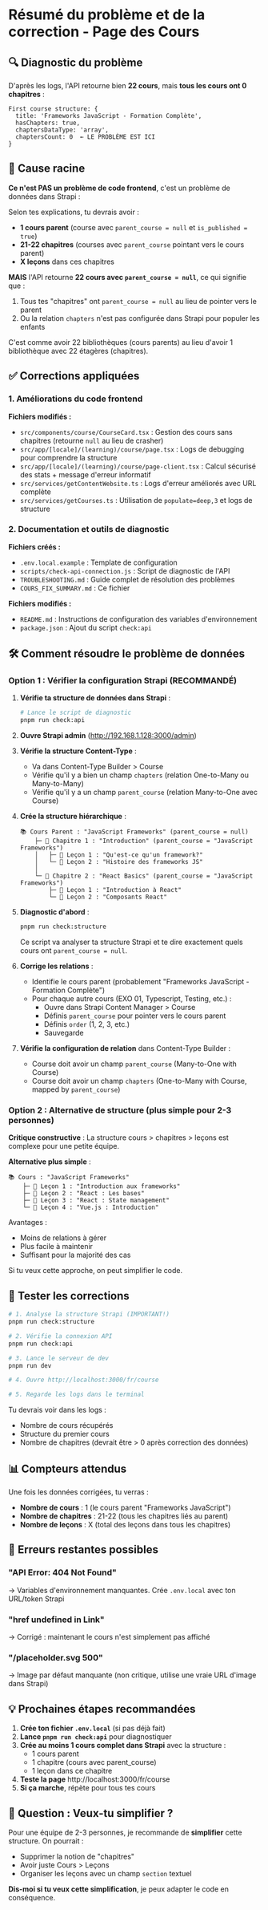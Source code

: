 # Résumé du problème et de la correction - Page des Cours

## 🔍 Diagnostic du problème

D'après les logs, l'API retourne bien **22 cours**, mais **tous les cours ont 0 chapitres** :
```
First course structure: {
  title: 'Frameworks JavaScript - Formation Complète',
  hasChapters: true,
  chaptersDataType: 'array',
  chaptersCount: 0  ← LE PROBLÈME EST ICI
}
```

## 🎯 Cause racine

**Ce n'est PAS un problème de code frontend**, c'est un problème de données dans Strapi :

Selon tes explications, tu devrais avoir :
- **1 cours parent** (course avec `parent_course = null` et `is_published = true`)
- **21-22 chapitres** (courses avec `parent_course` pointant vers le cours parent)
- **X leçons** dans ces chapitres

**MAIS** l'API retourne **22 cours avec `parent_course = null`**, ce qui signifie que :
1. Tous tes "chapitres" ont `parent_course = null` au lieu de pointer vers le parent
2. Ou la relation `chapters` n'est pas configurée dans Strapi pour populer les enfants

C'est comme avoir 22 bibliothèques (cours parents) au lieu d'avoir 1 bibliothèque avec 22 étagères (chapitres).

## ✅ Corrections appliquées

### 1. Améliorations du code frontend

**Fichiers modifiés :**
- `src/components/course/CourseCard.tsx` : Gestion des cours sans chapitres (retourne `null` au lieu de crasher)
- `src/app/[locale]/(learning)/course/page.tsx` : Logs de debugging pour comprendre la structure
- `src/app/[locale]/(learning)/course/page-client.tsx` : Calcul sécurisé des stats + message d'erreur informatif
- `src/services/getContentWebsite.ts` : Logs d'erreur améliorés avec URL complète
- `src/services/getCourses.ts` : Utilisation de `populate=deep,3` et logs de structure

### 2. Documentation et outils de diagnostic

**Fichiers créés :**
- `.env.local.example` : Template de configuration
- `scripts/check-api-connection.js` : Script de diagnostic de l'API
- `TROUBLESHOOTING.md` : Guide complet de résolution des problèmes
- `COURS_FIX_SUMMARY.md` : Ce fichier

**Fichiers modifiés :**
- `README.md` : Instructions de configuration des variables d'environnement
- `package.json` : Ajout du script `check:api`

## 🛠️ Comment résoudre le problème de données

### Option 1 : Vérifier la configuration Strapi (RECOMMANDÉ)

1. **Vérifie ta structure de données dans Strapi** :
   ```bash
   # Lance le script de diagnostic
   pnpm run check:api
   ```

2. **Ouvre Strapi admin** (http://192.168.1.128:3000/admin)

3. **Vérifie la structure Content-Type** :
   - Va dans Content-Type Builder > Course
   - Vérifie qu'il y a bien un champ `chapters` (relation One-to-Many ou Many-to-Many)
   - Vérifie qu'il y a un champ `parent_course` (relation Many-to-One avec Course)

4. **Crée la structure hiérarchique** :
   ```
   📚 Cours Parent : "JavaScript Frameworks" (parent_course = null)
       ├─ 📖 Chapitre 1 : "Introduction" (parent_course = "JavaScript Frameworks")
       │   ├─ 📄 Leçon 1 : "Qu'est-ce qu'un framework?"
       │   └─ 📄 Leçon 2 : "Histoire des frameworks JS"
       │
       └─ 📖 Chapitre 2 : "React Basics" (parent_course = "JavaScript Frameworks")
           ├─ 📄 Leçon 1 : "Introduction à React"
           └─ 📄 Leçon 2 : "Composants React"
   ```

5. **Diagnostic d'abord** :
   ```bash
   pnpm run check:structure
   ```
   Ce script va analyser ta structure Strapi et te dire exactement quels cours ont `parent_course = null`.

6. **Corrige les relations** :
   - Identifie le cours parent (probablement "Frameworks JavaScript - Formation Complète")
   - Pour chaque autre cours (EXO 01, Typescript, Testing, etc.) :
     - Ouvre dans Strapi Content Manager > Course
     - Définis `parent_course` pour pointer vers le cours parent
     - Définis `order` (1, 2, 3, etc.)
     - Sauvegarde

7. **Vérifie la configuration de relation** dans Content-Type Builder :
   - Course doit avoir un champ `parent_course` (Many-to-One with Course)
   - Course doit avoir un champ `chapters` (One-to-Many with Course, mapped by `parent_course`)

### Option 2 : Alternative de structure (plus simple pour 2-3 personnes)

**Critique constructive** : La structure cours > chapitres > leçons est complexe pour une petite équipe.

**Alternative plus simple** :
```
📚 Cours : "JavaScript Frameworks"
    ├─ 📄 Leçon 1 : "Introduction aux frameworks"
    ├─ 📄 Leçon 2 : "React : Les bases"
    ├─ 📄 Leçon 3 : "React : State management"
    └─ 📄 Leçon 4 : "Vue.js : Introduction"
```

Avantages :
- Moins de relations à gérer
- Plus facile à maintenir
- Suffisant pour la majorité des cas

Si tu veux cette approche, on peut simplifier le code.

## 🧪 Tester les corrections

```bash
# 1. Analyse la structure Strapi (IMPORTANT!)
pnpm run check:structure

# 2. Vérifie la connexion API
pnpm run check:api

# 3. Lance le serveur de dev
pnpm run dev

# 4. Ouvre http://localhost:3000/fr/course

# 5. Regarde les logs dans le terminal
```

Tu devrais voir dans les logs :
- Nombre de cours récupérés
- Structure du premier cours
- Nombre de chapitres (devrait être > 0 après correction des données)

## 📊 Compteurs attendus

Une fois les données corrigées, tu verras :
- **Nombre de cours** : 1 (le cours parent "Frameworks JavaScript")
- **Nombre de chapitres** : 21-22 (tous les chapitres liés au parent)
- **Nombre de leçons** : X (total des leçons dans tous les chapitres)

## 🚨 Erreurs restantes possibles

### "API Error: 404 Not Found"
→ Variables d'environnement manquantes. Crée `.env.local` avec ton URL/token Strapi

### "href undefined in Link"
→ Corrigé : maintenant le cours n'est simplement pas affiché

### "/placeholder.svg 500"
→ Image par défaut manquante (non critique, utilise une vraie URL d'image dans Strapi)

## 💡 Prochaines étapes recommandées

1. **Crée ton fichier `.env.local`** (si pas déjà fait)
2. **Lance `pnpm run check:api`** pour diagnostiquer
3. **Crée au moins 1 cours complet dans Strapi** avec la structure :
   - 1 cours parent
   - 1 chapitre (cours avec parent_course)
   - 1 leçon dans ce chapitre
4. **Teste la page** http://localhost:3000/fr/course
5. **Si ça marche**, répète pour tous tes cours

## 🤔 Question : Veux-tu simplifier ?

Pour une équipe de 2-3 personnes, je recommande de **simplifier** cette structure.
On pourrait :
- Supprimer la notion de "chapitres"
- Avoir juste Cours > Leçons
- Organiser les leçons avec un champ `section` textuel

**Dis-moi si tu veux cette simplification**, je peux adapter le code en conséquence.
